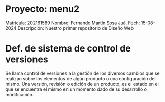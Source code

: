 # Proyecto: menu2
Matrícula:	202161589
Nombre:		Fernando Martín Sosa Juá.
Fech:		15-08-2024
Descripción:	Nuestro primer repositorio de Diseño Web


# Def.  de sistema de control de versiones

Se llama control de versiones a la gestión de los diversos cambios que se realizan sobre los elementos de algún producto o una configuración del mismo. Una versión, revisión o edición de un producto, es el estado en el que se encuentra el mismo en un momento dado de su desarrollo o modificación.